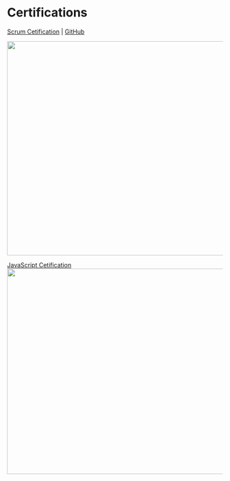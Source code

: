 # Certifications



 [Scrum Cetification](htps://i.ibb.co/CBGNW0m/image.png)                   | [GitHub](https:github.com/cristianofilho) 

 <img src="https://i.ibb.co/CBGNW0m/image.png" width="1000" height="500">

 [JavaScript Cetification](https://i.ibb.co/TLHdj9N/image.png)  <img src="https://i.ibb.co/TLHdj9N/image.png" width="1000" height="480">     



